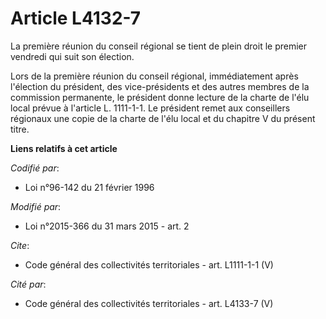 # Article L4132-7

La première réunion du conseil régional se tient de plein droit le premier vendredi qui suit son élection. 

Lors de la première réunion du conseil régional, immédiatement après l'élection du président, des vice-présidents et des
autres membres de la commission permanente, le président donne lecture de la charte de l'élu local prévue à l'article L.
1111-1-1. Le président remet aux conseillers régionaux une copie de la charte de l'élu local et du chapitre V du présent
titre.

**Liens relatifs à cet article**

_Codifié par_:

  - Loi n°96-142 du 21 février 1996

_Modifié par_:

  - Loi n°2015-366 du 31 mars 2015 - art. 2

_Cite_:

  - Code général des collectivités territoriales - art. L1111-1-1 (V)

_Cité par_:

  - Code général des collectivités territoriales - art. L4133-7 (V)

